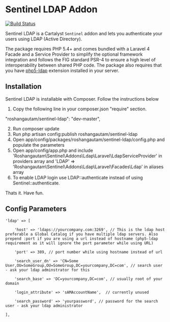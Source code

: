 # Sentinel LDAP Addon

[![Build Status](https://travis-ci.org/roshangautam/sentinel-ldap.svg?branch=master)](https://travis-ci.org/roshangautam/sentinel-ldap)

Sentinel LDAP is a Cartalyst `Sentinel` addon and lets you authenticate your users using LDAP (Active Directory).

The package requires PHP 5.4+ and comes bundled with a Laravel 4 Facade and a Service Provider to simplify the optional framework integration and follows the FIG standard PSR-4 to ensure a high level of interoperability between shared PHP code. The package also requires that you have [php5-ldap](http://php.net/manual/en/book.ldap.php) extension installed in your server.

## Installation

Sentinel LDAP is installable with Composer. Follow the instructions below

1. Copy the following line in your composer.json "require" section.

"roshangautam/sentinel-ldap": "dev-master",

2. Run composer update
3. Run php artisan config:publish roshangautam/sentinel-ldap
4. Open app/config/packages/roshangautam/sentinel-ldap/config.php and populate the parameters
5. Open app/config/app.php and include 
	'Roshangautam\Sentinel\Addons\Ldap\Laravel\LdapServiceProvider'
   in providers array and 
	'LDAP'          	=> 'Roshangautam\Sentinel\Addons\Ldap\Laravel\Facades\Ldap' 
   in aliases array
6. To enable LDAP login use LDAP::authenticate instead of using Sentinel::authenticate. 

Thats it. Have fun.

## Config Parameters

	'ldap' => [

		'host' => 'ldaps://yourcompany.com:3269', // This is the ldap host  preferable a Global Catalog if you have multiple ldap servers. Also prepend :port if you are using a url instead of hostname (php5-ldap requirement as it will ignore the port parameter while using URL)

		'port' => 389, // port number while using hostname instead of url

		'search_user_dn' => 'CN=Some User,OU=SomeGroup,OU=SomeGroup,DC=yourcompany,DC=com', // search user - ask your ldap adminstrator for this 

		'search_base' => 'DC=yourcompany,DC=com', // usually root of your domain

		'login_attribute' => 'sAMAccountName',  // currently unused

		'search_password' => 'yourpassword', // password for the search user - ask your ldap administrator

	],

